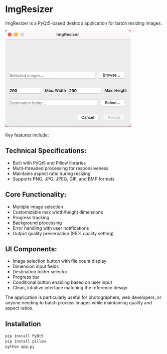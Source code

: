 # ImgResizer

ImgResizer is a PyQt5-based desktop application for batch resizing images. 

![Preview](https://raw.githubusercontent.com/Nadeera3784/ImgResizer/main/preview.png)

Key features include:

## Technical Specifications:
- Built with PyQt5 and Pillow libraries
- Multi-threaded processing for responsiveness
- Maintains aspect ratio during resizing
- Supports PNG, JPG, JPEG, GIF, and BMP formats

## Core Functionality:
- Multiple image selection
- Customizable max width/height dimensions
- Progress tracking
- Background processing
- Error handling with user notifications
- Output quality preservation (95% quality setting)

## UI Components:
- Image selection button with file count display
- Dimension input fields
- Destination folder selector
- Progress bar
- Conditional button enabling based on user input
- Clean, intuitive interface matching the reference design

The application is particularly useful for photographers, web developers, or anyone needing to batch process images while maintaining quality and aspect ratios.


## Installation

```sh
pip install PyQt5
pip install pillow
python app.py
```